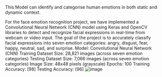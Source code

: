 This Model can identify and categorise human emotions in both static and dynamic context.


For the face emotion recognition project, we have implemented a Convolutional Neural Network (CNN) model using Keras and OpenCV libraries to detect and recognize facial expressions in real-time from webcam or video input. The goal of the project is to accurately classify facial expressions into seven emotion categories: angry, disgust, fear, happy, neutral, sad, and surprise.
Model: Convolutional Neural Network (CNN)
Training Dataset Size: 28,821 images (across seven emotion categories)
Testing Dataset Size: 7,066 images (across seven emotion categories)
Image Size: 48x48 pixels (grayscale)
Epochs: 100
Training Accuracy: [98]
Testing Accuracy: [96]
![image](https://github.com/user-attachments/assets/4dbb10e7-2b0e-4c04-88b2-17ef743dd40c)

